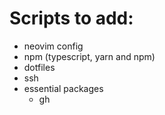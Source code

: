 # Scripts to add:

- neovim config
- npm (typescript, yarn and npm)
- dotfiles
- ssh
- essential packages
    - gh
